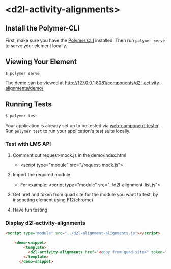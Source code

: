 # \<d2l-activity-alignments\>



## Install the Polymer-CLI

First, make sure you have the [Polymer CLI](https://www.npmjs.com/package/polymer-cli) installed. Then run `polymer serve` to serve your element locally.

## Viewing Your Element

```
$ polymer serve
```
The demo can be viewed at http://127.0.0.1:8081/components/d2l-activity-alignments/demo/

## Running Tests

```
$ polymer test
```

Your application is already set up to be tested via [web-component-tester](https://github.com/Polymer/web-component-tester). Run `polymer test` to run your application's test suite locally.

### Test with LMS API

1. Comment out request-mock.js in the demo/index.html
	* \<script type="module" src="./request-mock.js"></script>

2. Import the required module
	* For example: \<script type="module" src="../d2l-alignment-list.js"></script>

3. Get href and token from quad site for the module you want to test, by insepcting element using F12(chrome)

4. Have fun testing

### Display d2l-activity-alignments

```html
<script type="module" src="../d2l-alignment-alignments.js"></script>

	<demo-snippet>
		<template>
		  <d2l-activity-alignments href="<copy from quad site>" token="<copy from quad site>"></d2l-activity-alignments>
		</template>
	  </demo-snippet>

